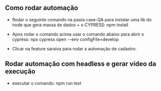 ## Como rodar automação

* Rodar o seguinte comando na pasta case-QA para instalar uma lib do node que gera massa de dados + o CYPRESS: 
npm install 

* Apos rodar o comando acima usar o comando abaixo para abrir o cypress: 
npx cypress open --env configFile=develop

* Clicar na feature saraiva para rodar a automação de cadastro.

## Rodar automação com headless e gerar vídeo da execução

* executar o comando: 
npm run test
